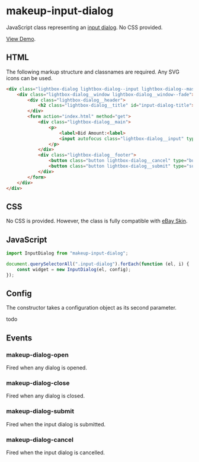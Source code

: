 # makeup-input-dialog

JavaScript class representing an [input dialog](https://ebay.gitbook.io/mindpatterns/messaging/input-dialog). No CSS provided.

[View Demo](https://makeup.github.io/makeup-js/makeup-input-dialog/index.html).

## HTML

The following markup structure and classnames are required. Any SVG icons can be used.

```html
<div class="lightbox-dialog lightbox-dialog--input lightbox-dialog--mask-fade" id="dialog-input" role="dialog" aria-labelledby="input-dialog-title" aria-modal="true" hidden>
    <div class="lightbox-dialog__window lightbox-dialog__window--fade">
        <div class="lightbox-dialog__header">
            <h2 class="lightbox-dialog__title" id="input-dialog-title">Enter Your Bid</h2>
        </div>
        <form action="index.html" method="get">
            <div class="lightbox-dialog__main">
                <p>
                    <label>Bid Amount:<label>
                    <input autofocus class="lightbox-dialog__input" type="text" name="bid" />
                </p>
            </div>
            <div class="lightbox-dialog__footer">
                <button class="button lightbox-dialog__cancel" type="button">Cancel</button>
                <button class="button lightbox-dialog__submit" type="submit">Submit</button>
            </div>
        </form>
    </div>
</div>
```

## CSS

No CSS is provided. However, the class is fully compatible with [eBay Skin](https://ebay.github.io/skin/#input-dialog).

## JavaScript

```js
import InputDialog from "makeup-input-dialog";

document.querySelectorAll(".input-dialog").forEach(function (el, i) {
    const widget = new InputDialog(el, config);
});
```

## Config

The constructor takes a configuration object as its second parameter.

todo

## Events

### makeup-dialog-open

Fired when any dialog is opened.

### makeup-dialog-close

Fired when any dialog is closed.

### makeup-dialog-submit

Fired when the input dialog is submitted.

### makeup-dialog-cancel

Fired when the input dialog is cancelled.
